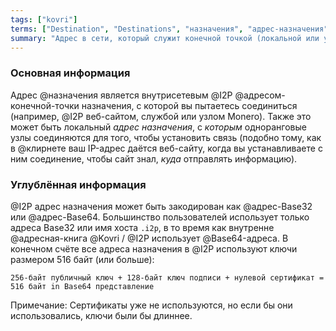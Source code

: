 ```yaml
---
tags: ["kovri"]
terms: ["Destination", "Destinations", "назначения", "адрес-назначения"]
summary: "Адрес в сети, который служит конечной точкой (локальной или удаленной)"
---
```


### Основная информация

Адрес @назначения является внутрисетевым @I2P @адресом-конечной-точки назначения, с которой вы пытаетесь соединиться (например, @I2P веб-сайтом, службой или узлом Monero).
Также это может быть локальный *адрес назначения*, с *которым* одноранговые узлы соединяются для того, чтобы установить связь (подобно тому, как в @клирнете ваш IP-адрес даётся веб-сайту, когда вы устанавливаете с ним соединение, чтобы сайт знал, *куда* отправлять информацию).

### Углублённая информация

@I2P адрес назначения может быть закодирован как @адрес-Base32 или @адрес-Base64. Большинство пользователей использует только адреса Base32 или имя хоста `.i2p`, в то время как внутренне @адресная-книга  @Kovri / @I2P использует @Base64-адреса. В конечном счёте все адреса назначения в @I2P используют ключи размером 516 байт (или больше):

`256-байт публичный ключ + 128-байт ключ подписи + нулевой сертификат = 516 байт in Base64 представление`

Примечание: Сертификаты уже не используются, но если бы они использовались, ключи были бы длиннее.
